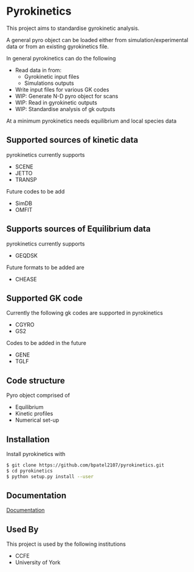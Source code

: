 
# Pyrokinetics

This project aims to standardise gyrokinetic analysis. 

A general pyro object can be loaded either from simulation/experimental data or from an existing gyrokinetics file. 

In general pyrokinetics can do the following

* Read data in from:
    * Gyrokinetic input files
    * Simulations outputs
* Write input files for various GK codes
* WIP: Generate N-D pyro object for scans
* WIP: Read in gyrokinetic outputs
* WIP: Standardise analysis of gk outputs

At a minimum pyrokinetics needs equilibrium and local species data 


## Supported sources of kinetic data

pyrokinetics currently supports
* SCENE
* JETTO
* TRANSP

Future codes to be add 
* SimDB
* OMFIT

## Supports sources of Equilibrium data
pyrokinetics currently supports
* GEQDSK

Future formats to be added are
* CHEASE



## Supported GK code

Currently the following gk codes are supported in pyrokinetics

* CGYRO
* GS2

Codes to be added in the future
* GENE
* TGLF


## Code structure 

Pyro object comprised of 

* Equilibrium
* Kinetic profiles
* Numerical set-up
## Installation 

Install pyrokinetics with 

```bash 
$ git clone https://github.com/bpatel2107/pyrokinetics.git
$ cd pyrokinetics
$ python setup.py install --user
```

## Documentation

[Documentation](https://linktodocumentation)

  
## Used By

This project is used by the following institutions

- CCFE
- University of York

  
